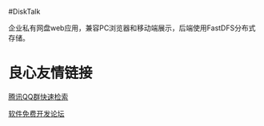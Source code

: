 #DiskTalk

企业私有网盘web应用，兼容PC浏览器和移动端展示，后端使用FastDFS分布式存储。



 # 良心友情链接

[腾讯QQ群快速检索](http://u.720life.cn/s/8cf73f7c)

[软件免费开发论坛](http://u.720life.cn/s/bbb01dc0)